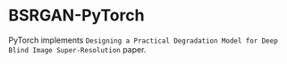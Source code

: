 # BSRGAN-PyTorch
PyTorch implements `Designing a Practical Degradation Model for Deep Blind Image Super-Resolution` paper.
